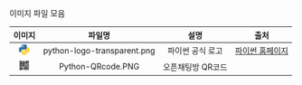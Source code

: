 이미지 파일 모음

| 이미지 |  파일명  |  설명  |  출처  |
|:----:|:------:|:-----:|:-----:|
|<img src="python-logo-transparent.png" width="20" height="20">|python-logo-transparent.png|파이썬 공식 로고|[파이썬 홈페이지](https://www.python.org/community/logos/)|
|<img src="Python_QRcode.PNG" width="20" height="20">|Python-QRcode.PNG|오픈채팅방 QR코드||
